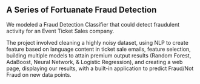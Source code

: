 ## A Series of Fortuanate Fraud Detection
We modeled a Fraud Detection Classifier that could detect fraudulent activity for an Event Ticket Sales company.

The project involved cleaning a highly noisy dataset, using NLP to create feature based on language content in ticket sale emails, feature selection, building multiple models to attain premium output results (Random Forest, AdaBoost, Neural Network, & Logistic Regression), and creating a web page, displaying our results, with a built-in application to predict Fraud/Not Fraud on new data points.
